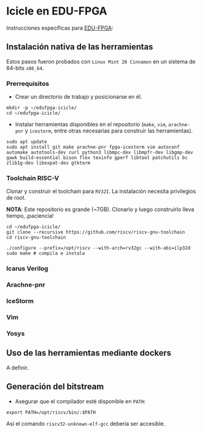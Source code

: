 # Icicle en EDU-FPGA

Instrucciones específicas para [EDU-FPGA](http://www.proyecto-ciaa.com.ar/devwiki/doku.php?id=desarrollo%3Aedu-fpga):

## Instalación nativa de las herramientas

Estos pasos fueron probados con `Linux Mint 20 Cinnamon` en un sistema de 64-bits `x86_64`.

### Prerrequisitos

- Crear un directorio de trabajo y posicionarse en él.
```
mkdir -p ~/edufpga-icicle/
cd ~/edufpga-icicle/
```

- Instalar herramientas disponibles en el repositorio (`make`, `vim`, `arachne-pnr` y `icestorm`, entre otras necesarias para construir las herramientas).

```
sudo apt update
sudo apt install git make arachne-pnr fpga-icestorm vim autoconf automake autotools-dev curl python3 libmpc-dev libmpfr-dev libgmp-dev gawk build-essential bison flex texinfo gperf libtool patchutils bc zlib1g-dev libexpat-dev gtkterm
```

### Toolchain RISC-V

Clonar y construir el toolchain para `RV32I`. La instalación necesita privilegios de root.

**NOTA**: Este repositorio es grande (~7GB). Clonarlo y luego construirlo lleva tiempo, ¡paciencia!

```
cd ~/edufpga-icicle/
git clone --recursive https://github.com/riscv/riscv-gnu-toolchain
cd riscv-gnu-toolchain

./configure --prefix=/opt/riscv --with-arch=rv32gc --with-abi=ilp32d
sudo make # compila e instala
```

### Icarus Verilog

### Arachne-pnr

### IceStorm

### Vim

### Yosys


## Uso de las herramientas mediante dockers

A definir.

## Generación del bitstream

- Asegurar que el compilador esté disponible en `PATH`:
```
export PATH=/opt/riscv/bin/:$PATH
```
Así el comando `riscv32-unknown-elf-gcc` debería ser accesible.
